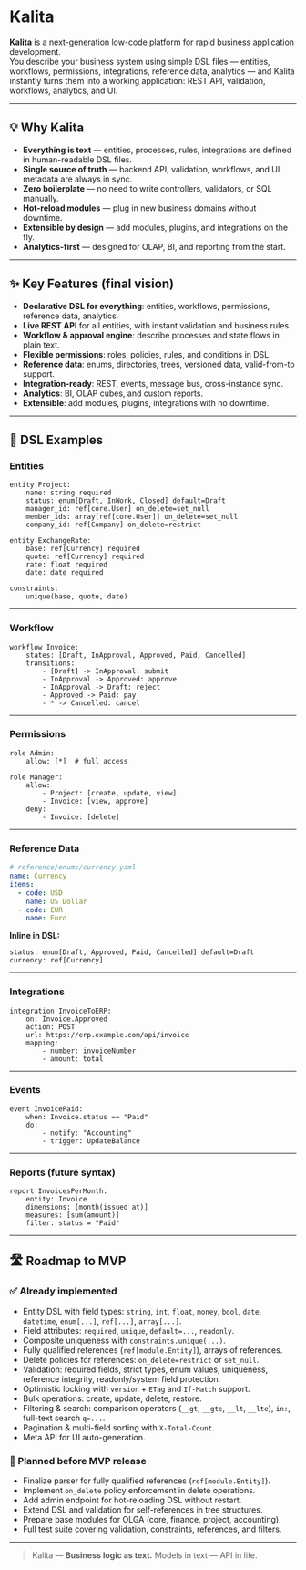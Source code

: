 # Kalita

**Kalita** is a next-generation low-code platform for rapid business application development.  
You describe your business system using simple DSL files — entities, workflows, permissions, integrations, reference data, analytics — and Kalita instantly turns them into a working application: REST API, validation, workflows, analytics, and UI.

---

## 💡 Why Kalita

- **Everything is text** — entities, processes, rules, integrations are defined in human-readable DSL files.
- **Single source of truth** — backend API, validation, workflows, and UI metadata are always in sync.
- **Zero boilerplate** — no need to write controllers, validators, or SQL manually.
- **Hot-reload modules** — plug in new business domains without downtime.
- **Extensible by design** — add modules, plugins, and integrations on the fly.
- **Analytics-first** — designed for OLAP, BI, and reporting from the start.

---

## ✨ Key Features (final vision)

- **Declarative DSL for everything**: entities, workflows, permissions, reference data, analytics.
- **Live REST API** for all entities, with instant validation and business rules.
- **Workflow & approval engine**: describe processes and state flows in plain text.
- **Flexible permissions**: roles, policies, rules, and conditions in DSL.
- **Reference data**: enums, directories, trees, versioned data, valid-from-to support.
- **Integration-ready**: REST, events, message bus, cross-instance sync.
- **Analytics**: BI, OLAP cubes, and custom reports.
- **Extensible**: add modules, plugins, integrations with no downtime.

---

## 📝 DSL Examples

### Entities
```dsl
entity Project:
    name: string required
    status: enum[Draft, InWork, Closed] default=Draft
    manager_id: ref[core.User] on_delete=set_null
    member_ids: array[ref[core.User]] on_delete=set_null
    company_id: ref[Company] on_delete=restrict

entity ExchangeRate:
    base: ref[Currency] required
    quote: ref[Currency] required
    rate: float required
    date: date required

constraints:
    unique(base, quote, date)
````

---

### Workflow

```dsl
workflow Invoice:
    states: [Draft, InApproval, Approved, Paid, Cancelled]
    transitions:
        - [Draft] -> InApproval: submit
        - InApproval -> Approved: approve
        - InApproval -> Draft: reject
        - Approved -> Paid: pay
        - * -> Cancelled: cancel
```

---

### Permissions

```dsl
role Admin:
    allow: [*]  # full access

role Manager:
    allow:
        - Project: [create, update, view]
        - Invoice: [view, approve]
    deny:
        - Invoice: [delete]
```

---

### Reference Data

```yaml
# reference/enums/currency.yaml
name: Currency
items:
  - code: USD
    name: US Dollar
  - code: EUR
    name: Euro
```

**Inline in DSL:**

```dsl
status: enum[Draft, Approved, Paid, Cancelled] default=Draft
currency: ref[Currency]
```

---

### Integrations

```dsl
integration InvoiceToERP:
    on: Invoice.Approved
    action: POST
    url: https://erp.example.com/api/invoice
    mapping:
        - number: invoiceNumber
        - amount: total
```

---

### Events

```dsl
event InvoicePaid:
    when: Invoice.status == "Paid"
    do:
        - notify: "Accounting"
        - trigger: UpdateBalance
```

---

### Reports (future syntax)

```dsl
report InvoicesPerMonth:
    entity: Invoice
    dimensions: [month(issued_at)]
    measures: [sum(amount)]
    filter: status = "Paid"
```

---

## 🛣 Roadmap to MVP

### ✅ Already implemented

* Entity DSL with field types: `string`, `int`, `float`, `money`, `bool`, `date`, `datetime`, `enum[...]`, `ref[...]`, `array[...]`.
* Field attributes: `required`, `unique`, `default=...`, `readonly`.
* Composite uniqueness with `constraints.unique(...)`.
* Fully qualified references (`ref[module.Entity]`), arrays of references.
* Delete policies for references: `on_delete=restrict` or `set_null`.
* Validation: required fields, strict types, enum values, uniqueness, reference integrity, readonly/system field protection.
* Optimistic locking with `version` + `ETag` and `If-Match` support.
* Bulk operations: create, update, delete, restore.
* Filtering & search: comparison operators (`__gt`, `__gte`, `__lt`, `__lte`), `in:`, full-text search `q=...`.
* Pagination & multi-field sorting with `X-Total-Count`.
* Meta API for UI auto-generation.

### 📍 Planned before MVP release

* Finalize parser for fully qualified references (`ref[module.Entity]`).
* Implement `on_delete` policy enforcement in delete operations.
* Add admin endpoint for hot-reloading DSL without restart.
* Extend DSL and validation for self-references in tree structures.
* Prepare base modules for OLGA (core, finance, project, accounting).
* Full test suite covering validation, constraints, references, and filters.

---

> Kalita — **Business logic as text.**
> Models in text — API in life.


